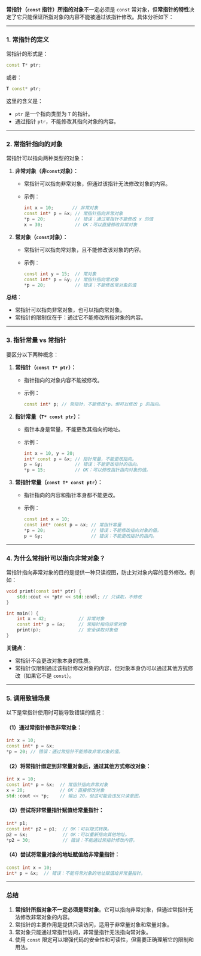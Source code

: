 **常指针（`const` 指针）所指的对象**不一定必须是 `const` 常对象，但**常指针的特性**决定了它只能保证所指对象的内容不能被通过该指针修改。具体分析如下：

---

### **1. 常指针的定义**

常指针的形式是：

```cpp
const T* ptr;
```

或者：

```cpp
T const* ptr;
```

这里的含义是：

- `ptr` 是一个指向类型为 `T` 的指针。
- 通过指针 `ptr`，不能修改其指向对象的内容。

---

### **2. 常指针指向的对象**

常指针可以指向两种类型的对象：

1. **非常对象（非`const`对象）：**
    
    - 常指针可以指向非常对象，但通过该指针无法修改对象的内容。
    - 示例：
        
        ```cpp
        int x = 10;       // 非常对象
        const int* p = &x; // 常指针指向非常对象
        *p = 20;           // 错误：通过常指针不能修改 x 的值
        x = 30;            // OK：可以直接修改非常对象
        ```
        
2. **常对象（`const`对象）：**
    
    - 常指针可以指向常对象，且不能修改该对象的内容。
    - 示例：
        
        ```cpp
        const int y = 15;  // 常对象
        const int* p = &y; // 常指针指向常对象
        *p = 20;           // 错误：不能修改常对象的值
        ```
        

**总结**：

- 常指针可以指向非常对象，也可以指向常对象。
- 常指针的限制仅在于：通过它不能修改所指对象的内容。

---

### **3. 指针常量 vs 常指针**

要区分以下两种概念：

1. **常指针（`const T* ptr`）：**
    
    - 指针指向的对象内容不能被修改。
    - 示例：
        
        ```cpp
        const int* p; // 常指针，不能修改*p，但可以修改 p 的指向。
        ```
        
2. **指针常量（`T* const ptr`）：**
    
    - 指针本身是常量，不能更改其指向的地址。
    - 示例：
        
        ```cpp
        int x = 10, y = 20;
        int* const p = &x; // 指针常量，不能更改指向。
        p = &y;            // 错误：不能更改指针的指向。
        *p = 15;           // OK：可以修改指针指向对象的值。
        ```
        
3. **常指针常量（`const T* const ptr`）：**
    
    - 指针指向的内容和指针本身都不能更改。
    - 示例：
        
        ```cpp
        const int x = 10;
        const int* const p = &x; // 常指针常量
        *p = 20;                 // 错误：不能修改指向对象的值。
        p = &y;                  // 错误：不能更改指针的指向。
        ```
        

---

### **4. 为什么常指针可以指向非常对象？**

常指针指向非常对象的目的是提供一种只读视图，防止对对象内容的意外修改。例如：

```cpp
void print(const int* ptr) {
    std::cout << *ptr << std::endl; // 只读取，不修改
}

int main() {
    int x = 42;            // 非常对象
    const int* p = &x;     // 常指针指向非常对象
    print(p);              // 安全读取对象值
}
```

**关键点**：

- 常指针不会更改对象本身的性质。
- 常指针仅限制通过该指针修改对象的内容，但对象本身仍可以通过其他方式修改（如果它不是 `const`）。

---

### **5. 调用致错场景**

以下是常指针使用时可能导致错误的情况：

#### （1）通过常指针修改非常对象：

```cpp
int x = 10;
const int* p = &x;
*p = 20; // 错误：通过常指针不能修改非常对象的值。
```

#### （2）将常指针绑定到非常量对象后，通过其他方式修改对象：

```cpp
int x = 10;
const int* p = &x;  // 常指针指向非常对象
x = 20;             // OK：直接修改对象
std::cout << *p;    // 输出 20，但这可能会违反只读意图。
```

#### （3）尝试将非常量指针赋值给常量指针：

```cpp
int* p1;
const int* p2 = p1;  // OK：可以隐式转换。
p2 = &x;             // OK：可以重新指向其他地址。
*p2 = 30;            // 错误：不能通过常指针修改内容。
```

#### （4）尝试将常量对象的地址赋值给非常量指针：

```cpp
const int x = 10;
int* p = &x;  // 错误：不能将常对象的地址赋值给非常量指针。
```

---

### **总结**

1. **常指针所指对象不一定必须是常对象**。它可以指向非常对象，但通过常指针无法修改非常对象的内容。
2. 常指针的主要作用是提供只读访问，适用于非常量对象和常量对象。
3. 常对象只能通过常指针访问，非常量指针无法指向常对象。
4. 使用 `const` 限定可以增强代码的安全性和可读性，但需要正确理解它的限制和用法。